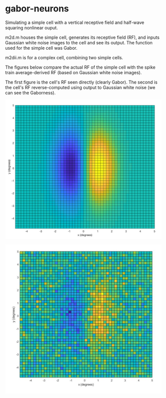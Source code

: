 # gabor-neurons
Simulating a simple cell with a vertical receptive field and half-wave squaring nonlinear ouput.

m2d.m houses the simple cell, generates its receptive field (RF), and inputs Gaussian white noise
images to the cell and see its output. The function used for the simple cell was Gabor.

m2dii.m is for a complex cell, combining two simple cells.


The figures below compare the actual RF of the simple cell with the spike train average-derived
RF (based on Gaussian white noise images).

The first figure is the cell's RF seen directly (clearly Gabor). The second is the cell's RF reverse-computed using output to Gaussian white noise (we can see the Gaborness).

![alt text](https://github.com/aryamanmajumdar/gabor-neurons/blob/master/Gabor-model-2d.png)


![alt text2](https://github.com/aryamanmajumdar/gabor-neurons/blob/master/STA-derived-Gabor.png)



